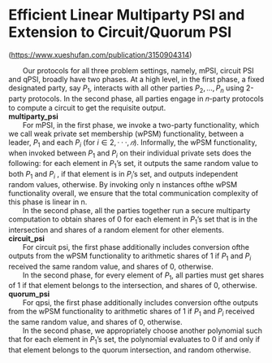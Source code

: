 # Efficient Linear Multiparty PSI and Extension to Circuit/Quorum PSI

(https://www.xueshufan.com/publication/3150904314)

&emsp;&emsp;Our protocols for all three problem settings, namely, mPSI, circuit PSI and qPSI, broadly have two phases. At a high level, in the first phase, a fixed designated party, say $P_1$, interacts with all other parties $P_2,...,P_n$ using 2-party protocols. In the second phase, all parties engage in 𝑛-party protocols to compute a circuit to get the requisite output.<br>
**multiparty_psi**<br>
&emsp;&emsp;For mPSI, in the first phase, we invoke a two-party functionality, which we call weak private set membership (wPSM) functionality,
between a leader, $P_1$ and each $P_i$ (for $i ∈ {2, · · · , 𝑛}$). Informally, the wPSM functionality, when invoked between $P_1$ and $P_i$ on their individual private sets does the following: for each element in $P_1$’s set, it outputs the same random value to both $P_1$ and $P_i$ , if that element is in $P_i$’s set, and outputs independent random values, otherwise. By invoking only n instances ofthe wPSM functionality overall, we ensure that the total communication complexity of this phase is linear in n. <br>
&emsp;&emsp;In the second phase, all the parties together run a secure multiparty computation to obtain shares of 0 for each element in $P_1$’s set that is in the intersection and shares of a random element for other elements.<br>
**circuit_psi**<br>
&emsp;&emsp;For circuit psi, the first phase additionally includes conversion ofthe outputs from the wPSM functionality to arithmetic shares of 1 if $P_1$ and $P_i$ received the same random value, and shares of 0, otherwise.<br>
&emsp;&emsp;In the second phase, for every element of $P_1$, all parties must get shares of 1 if that element belongs to the intersection, and shares of 0, otherwise.<br>
**quorum_psi**<br>
&emsp;&emsp;For qpsi, the first phase additionally includes conversion ofthe outputs from the wPSM functionality to arithmetic shares of 1 if $P_1$ and $P_i$ received the same random value, and shares of 0, otherwise.<br>
&emsp;&emsp;In the second phase, we appropriately choose another polynomial such that for each element in $P_1$’s set, the polynomial evaluates to 0 if and only if that element belongs to the quorum intersection, and random otherwise.<br>